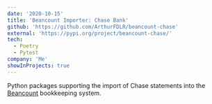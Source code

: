 ```yaml
---
date: '2020-10-15'
title: 'Beancount Importer: Chase Bank'
github: 'https://github.com/ArthurFDLR/beancount-chase'
external: 'https://pypi.org/project/beancount-chase/'
tech:
  - Poetry
  - Pytest
company: 'Me'
showInProjects: true
---
```


Python packages supporting the import of Chase statements into the [Beancount](https://github.com/beancount/beancount) bookkeeping system.
